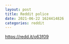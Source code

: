 ```yaml
--- 
layout: post 
title: Reddit police 
date: 2021-06-22 1624414826 
categories: reddit 
--- 
```

https://redd.it/o63f09